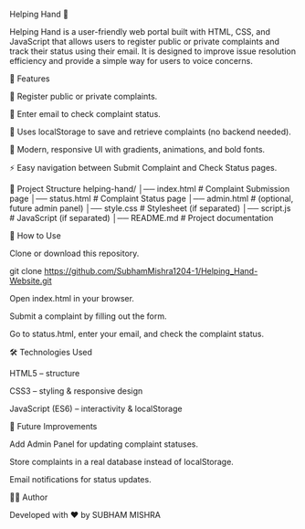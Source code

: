 Helping Hand 🚀

Helping Hand is a user-friendly web portal built with HTML, CSS, and JavaScript that allows users to register public or private complaints and track their status using their email. It is designed to improve issue resolution efficiency and provide a simple way for users to voice concerns.

📌 Features

📝 Register public or private complaints.

📧 Enter email to check complaint status.

💾 Uses localStorage to save and retrieve complaints (no backend needed).

🎨 Modern, responsive UI with gradients, animations, and bold fonts.

⚡ Easy navigation between Submit Complaint and Check Status pages.

📂 Project Structure
helping-hand/
│── index.html       # Complaint Submission page
│── status.html      # Complaint Status page
│── admin.html       # (optional, future admin panel)
│── style.css        # Stylesheet (if separated)
│── script.js        # JavaScript (if separated)
│── README.md        # Project documentation

🚀 How to Use

Clone or download this repository.

git clone https://github.com/SubhamMishra1204-1/Helping_Hand-Website.git


Open index.html in your browser.

Submit a complaint by filling out the form.

Go to status.html, enter your email, and check the complaint status.





🛠️ Technologies Used

HTML5 – structure

CSS3 – styling & responsive design

JavaScript (ES6) – interactivity & localStorage

🔮 Future Improvements

Add Admin Panel for updating complaint statuses.

Store complaints in a real database instead of localStorage.

Email notifications for status updates.

👨‍💻 Author

Developed with ❤️ by SUBHAM MISHRA
